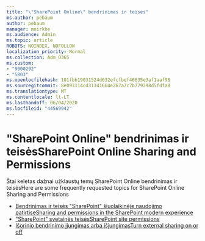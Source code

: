 ```yaml
---
title: "\"SharePoint Online\" bendrinimas ir teisės"
ms.author: pebaum
author: pebaum
manager: mnirkhe
ms.audience: Admin
ms.topic: article
ROBOTS: NOINDEX, NOFOLLOW
localization_priority: Normal
ms.collection: Adm_O365
ms.custom:
- "9000292"
- "5803"
ms.openlocfilehash: 101fbb19031524d632efcfbef46635e3af1aaf98
ms.sourcegitcommit: 8e093114cd31141664e267a7c7b779398d5fdfa8
ms.translationtype: MT
ms.contentlocale: lt-LT
ms.lasthandoff: 06/04/2020
ms.locfileid: "44569942"
---
```

# <a name="sharepoint-online-sharing-and-permissions"></a><span data-ttu-id="68ae5-102">"SharePoint Online" bendrinimas ir teisės</span><span class="sxs-lookup"><span data-stu-id="68ae5-102">SharePoint Online Sharing and Permissions</span></span>

<span data-ttu-id="68ae5-103">Štai keletas dažnai užklaustų temų SharePoint Online bendrinimas ir teisės</span><span class="sxs-lookup"><span data-stu-id="68ae5-103">Here are some frequently requested topics for SharePoint Online Sharing and Permissions</span></span>

- [<span data-ttu-id="68ae5-104">Bendrinimas ir teisės "SharePoint" šiuolaikinėje naudojimo patirtise</span><span class="sxs-lookup"><span data-stu-id="68ae5-104">Sharing and permissions in the SharePoint modern experience</span></span>](https://docs.microsoft.com/sharepoint/modern-experience-sharing-permissions)
- [<span data-ttu-id="68ae5-105">"SharePoint" svetainės teisės</span><span class="sxs-lookup"><span data-stu-id="68ae5-105">SharePoint site permissions</span></span>](https://docs.microsoft.com/sharepoint/customize-sharepoint-site-permissions)
- [<span data-ttu-id="68ae5-106">Išorinio bendrinimo įjungimas arba išjungimas</span><span class="sxs-lookup"><span data-stu-id="68ae5-106">Turn external sharing on or off</span></span>](https://docs.microsoft.com/sharepoint/turn-external-sharing-on-or-off)